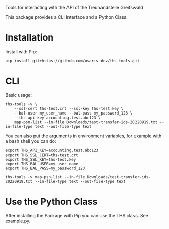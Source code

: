 Tools for interacting with the API of the Treuhandstelle Greifswald

This package provides a CLI Interface and a Python Class.

# Installation
Install with Pip:
```
pip install git+https://github.com/osaris-dev/ths-tools.git
```

# CLI
Basic usage:
```
ths-tools -v \
    --ssl-cert ths-test.crt --ssl-key ths-test.key \
    --bal-user my_user_name --bal-pass my_password_123 \
    --ths-api-key accounting.test.abc123 \
    map-psn-list --in-file Downloads/test-transfer-ids-20220919.txt --in-file-type text --out-file-type text
```

You can also put the arguments in environment variables, for example with a bash shell you can do:

```
export THS_API_KEY=accounting.test.abc123
export THS_SSL_CERT=ths-test.crt
export THS_SSL_KEY=ths-test.key
export THS_BAL_USER=my_user_name
export THS_BAL_PASS=my_password_123

ths-tools -v map-psn-list --in-file Downloads/test-transfer-ids-20220919.txt --in-file-type text --out-file-type text
```

# Use the Python Class
After installing the Package with Pip you can use the THS class. See example.py.
